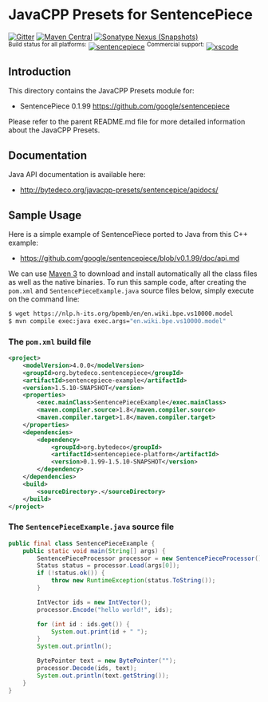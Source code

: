 JavaCPP Presets for SentencePiece
==========================

[![Gitter](https://badges.gitter.im/bytedeco/javacpp.svg)](https://gitter.im/bytedeco/javacpp) [![Maven Central](https://maven-badges.herokuapp.com/maven-central/org.bytedeco/sentencepiece/badge.svg)](https://maven-badges.herokuapp.com/maven-central/org.bytedeco/sentencepiece) [![Sonatype Nexus (Snapshots)](https://img.shields.io/nexus/s/https/oss.sonatype.org/org.bytedeco/sentencepiece.svg)](http://bytedeco.org/builds/)  
<sup>Build status for all platforms:</sup> [![sentencepiece](https://github.com/bytedeco/javacpp-presets/workflows/sentencepiece/badge.svg)](https://github.com/bytedeco/javacpp-presets/actions?query=workflow%3Asentencepiece)  <sup>Commercial support:</sup> [![xscode](https://img.shields.io/badge/Available%20on-xs%3Acode-blue?style=?style=plastic&logo=appveyor&logo=data:image/png;base64,iVBORw0KGgoAAAANSUhEUgAAAEAAAABACAMAAACdt4HsAAAAGXRFWHRTb2Z0d2FyZQBBZG9iZSBJbWFnZVJlYWR5ccllPAAAAAZQTFRF////////VXz1bAAAAAJ0Uk5T/wDltzBKAAAAlUlEQVR42uzXSwqAMAwE0Mn9L+3Ggtgkk35QwcnSJo9S+yGwM9DCooCbgn4YrJ4CIPUcQF7/XSBbx2TEz4sAZ2q1RAECBAiYBlCtvwN+KiYAlG7UDGj59MViT9hOwEqAhYCtAsUZvL6I6W8c2wcbd+LIWSCHSTeSAAECngN4xxIDSK9f4B9t377Wd7H5Nt7/Xz8eAgwAvesLRjYYPuUAAAAASUVORK5CYII=)](https://xscode.com/bytedeco/javacpp-presets)


Introduction
------------
This directory contains the JavaCPP Presets module for:

 * SentencePiece 0.1.99  https://github.com/google/sentencepiece

Please refer to the parent README.md file for more detailed information about the JavaCPP Presets.


Documentation
-------------
Java API documentation is available here:

 * http://bytedeco.org/javacpp-presets/sentencepice/apidocs/


Sample Usage
------------
Here is a simple example of SentencePiece ported to Java from this C++ example:

 * https://github.com/google/sentencepiece/blob/v0.1.99/doc/api.md

We can use [Maven 3](http://maven.apache.org/) to download and install automatically all the class files as well as the native binaries. To run this sample code, after creating the `pom.xml` and `SentencePieceExample.java` source files below, simply execute on the command line:
```bash
$ wget https://nlp.h-its.org/bpemb/en/en.wiki.bpe.vs10000.model
$ mvn compile exec:java exec.args="en.wiki.bpe.vs10000.model"
```

### The `pom.xml` build file
```xml
<project>
    <modelVersion>4.0.0</modelVersion>
    <groupId>org.bytedeco.sentencepiece</groupId>
    <artifactId>sentencepiece-example</artifactId>
    <version>1.5.10-SNAPSHOT</version>
    <properties>
        <exec.mainClass>SentencePieceExample</exec.mainClass>
        <maven.compiler.source>1.8</maven.compiler.source>
        <maven.compiler.target>1.8</maven.compiler.target>
    </properties>
    <dependencies>
        <dependency>
            <groupId>org.bytedeco</groupId>
            <artifactId>sentencepiece-platform</artifactId>
            <version>0.1.99-1.5.10-SNAPSHOT</version>
        </dependency>
    </dependencies>
    <build>
        <sourceDirectory>.</sourceDirectory>
    </build>
</project>
```

### The `SentencePieceExample.java` source file
```java
public final class SentencePieceExample {
    public static void main(String[] args) {
        SentencePieceProcessor processor = new SentencePieceProcessor();
        Status status = processor.Load(args[0]);
        if (!status.ok()) {
            throw new RuntimeException(status.ToString());
        }

        IntVector ids = new IntVector();
        processor.Encode("hello world!", ids);

        for (int id : ids.get()) {
            System.out.print(id + " ");
        }
        System.out.println();

        BytePointer text = new BytePointer("");
        processor.Decode(ids, text);
        System.out.println(text.getString());
    }
}
```
